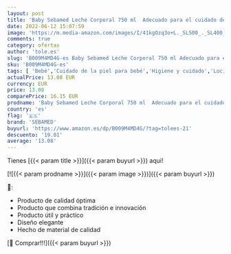 ```yaml
---
layout: post
title: 'Baby Sebamed Leche Corporal 750 ml  Adecuado para el cuidado de la delicada piel del bebé después del lavado o el baño  Para su uso en todo el cuerpo'
date: 2022-06-12 15:07:59
image: 'https://m.media-amazon.com/images/I/41kgOzq3o+L._SL500_._SL400_.jpg'
comments: true
category: ofertas
author: 'tole.es'
slug: 'B009M4MD4G-es Baby Sebamed Leche Corporal 750 ml Adecuado para el...'
sku: 'B009M4MD4G-es'
tags: [ 'Bebé','Cuidado de la piel para bebé','Higiene y cuidado','Lociones para la piel de bebé','bebé','sebamed','🇪🇸', ]
actualPrice: 13.08 EUR
currency: EUR
price: 13.08
comparePrice: 16.15 EUR
prodname: 'Baby Sebamed Leche Corporal 750 ml  Adecuado para el cuidado de la delicada piel del bebé después del lavado o el baño  Para su uso en todo el cuerpo'
country: 'es'
flag: '🇪🇸'
brand: 'SEBAMED'
buyurl: 'https://www.amazon.es/dp/B009M4MD4G/?tag=tolees-21'
descuento: '19.01'
average: '13.08'
---
```


Tienes [{{< param title >}}]({{< param buyurl >}}) aqui!

[![{{< param prodname >}}]({{< param image >}})]({{< param buyurl >}})

🔎:

- Producto de calidad óptima
- Producto que combina tradición e innovación
- Producto útil y práctico
- Diseño elegante
- Hecho de material de calidad

[🛒 Comprar!!!]({{< param buyurl >}})
